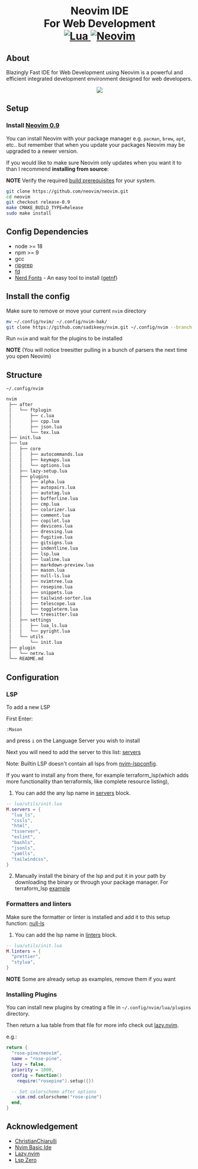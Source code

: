 <h1 align="center">Neovim IDE<br> For Web Development
<br>
<a href="https://www.lua.org/">
<img
    alt="Lua"
    src="https://img.shields.io/badge/lua-%232C2D72.svg?style=for-the-badge&logo=lua&logoColor=white">
</a>
<a href="https://github.com/neovim/neovim">
<img
    alt="Neovim"
    src="https://img.shields.io/badge/NeoVim-%2357A143.svg?&style=for-the-badge&logo=neovim&logoColor=white">
</a>
</h1>

## About

Blazingly Fast IDE for Web Development using Neovim is a powerful and efficient integrated development environment designed for web developers.

<div id="gif-container" style="display: flex; justify-content: center; align-items: center;">
  <img src="https://data.sadiksaifi.dev/Screenshots/Neovim.gif" loop autoplay>
</div>

## Setup

### Install [Neovim 0.9](https://github.com/neovim/neovim/releases/tag/v0.9.0)

You can install Neovim with your package manager e.g. `pacman`, `brew`, `apt`, etc.. but remember that when you update your packages Neovim may be upgraded to a newer version.

If you would like to make sure Neovim only updates when you want it to than I recommend **installing from source**:

**NOTE** Verify the required [build prerequisites](https://github.com/neovim/neovim/wiki/Building-Neovim#build-prerequisites) for your system.

```sh
git clone https://github.com/neovim/neovim.git
cd neovim
git checkout release-0.9
make CMAKE_BUILD_TYPE=Release
sudo make install
```

## Config Dependencies
- node >= 18
- npm >= 9
- gcc
- [ripgrep](https://github.com/BurntSushi/ripgrep)
- [fd](https://github.com/sharkdp/fd)
- [Nerd Fonts](https://www.nerdfonts.com/) - An easy tool to install ([getnf](https://github.com/ronniedroid/getnf))

## Install the config

Make sure to remove or move your current `nvim` directory

```sh
mv ~/.config/nvim/ ~/.config/nvim-bak/
git clone https://github.com/sadikeey/nvim.git ~/.config/nvim --branch release-0.9
```

Run `nvim` and wait for the plugins to be installed

**NOTE** (You will notice treesitter pulling in a bunch of parsers the next time you open Neovim)

## Structure
`~/.config/nvim`

```sh
nvim
 ├── after
 │   └── ftplugin
 │       ├── c.lua
 │       ├── cpp.lua
 │       ├── json.lua
 │       └── tex.lua
 ├── init.lua
 ├── lua
 │   ├── core
 │   │   ├── autocommands.lua
 │   │   ├── keymaps.lua
 │   │   └── options.lua
 │   ├── lazy-setup.lua
 │   ├── plugins
 │   │   ├── alpha.lua
 │   │   ├── autopairs.lua
 │   │   ├── autotag.lua
 │   │   ├── bufferline.lua
 │   │   ├── cmp.lua
 │   │   ├── colorizer.lua
 │   │   ├── comment.lua
 │   │   ├── copilot.lua
 │   │   ├── devicons.lua
 │   │   ├── dressing.lua
 │   │   ├── fugitive.lua
 │   │   ├── gitsigns.lua
 │   │   ├── indentline.lua
 │   │   ├── lsp.lua
 │   │   ├── lualine.lua
 │   │   ├── markdown-preview.lua
 │   │   ├── mason.lua
 │   │   ├── null-ls.lua
 │   │   ├── nvimtree.lua
 │   │   ├── rosepine.lua
 │   │   ├── snippets.lua
 │   │   ├── tailwind-sorter.lua
 │   │   ├── telescope.lua
 │   │   ├── toggleterm.lua
 │   │   └── treesitter.lua
 │   ├── settings
 │   │   ├── lua_ls.lua
 │   │   └── pyright.lua
 │   └── utils
 │       └── init.lua
 ├── plugin
 │   └── netrw.lua
 └── README.md
```

## Configuration

### LSP

To add a new LSP

First Enter:

```
:Mason
```

and press `i` on the Language Server you wish to install

Next you will need to add the server to this list: [servers](https://github.com/sadikeey/nvim/blob/lua/plugins/lsp.lua)

Note: Builtin LSP doesn't contain all lsps from [nvim-lspconfig](https://github.com/neovim/nvim-lspconfig/blob/master/doc/server_configurations.md).

If you want to install any from there, for example terraform_lsp(which adds more functionality than terraformls, like complete resource listing),

1. You can add the any lsp name in [servers](https://github.com/sadikeey/nvim/blob/lua/utils/init.lua) block.

```lua
-- lua/utils/init.lua
M.servers = {
  "lua_ls",
  "cssls",
  "html",
  "tsserver",
  "eslint",
  "bashls",
  "jsonls",
  "yamlls",
  "tailwindcss",
}
```

2. Manually install the binary of the lsp and put it in your path by downloading the binary or through your package manager. For terraform_lsp [example](https://github.com/juliosueiras/terraform-lsp/releases)


### Formatters and linters

Make sure the formatter or linter is installed and add it to this setup function: [null-ls](https://github.com/sadikeey/nvim/blob/lua/plugins/null-ls.lua)

1. You can add the lsp name in [linters](https://github.com/sadikeey/nvim/blob/lua/utils/init.lua) block.

```lua
-- lua/utils/init.lua
M.linters = {
  "prettier",
  "stylua",
}
```

**NOTE** Some are already setup as examples, remove them if you want

### Installing Plugins

You can install new plugins by creating a file in `~/.config/nvim/lua/plugins` directory.

Then return a lua table from that file for more info check out [lazy.nvim](https://github.com/folke/lazy.nvim).

e.g.:
```lua
return {
  "rose-pine/neovim",
  name = "rose-pine",
  lazy = false,
  priority = 1000,
  config = function()
    require("rosepine").setup({})

  -- Set colorscheme after options
    vim.cmd.colorscheme("rose-pine")
  end,
}
```

## Acknowledgement
- [ChristianChiarulli](https://github.com/ChristianChiarulli)
- [Nvim Basic Ide](https://github.com/lunarvim/nvim-basic-ide)
- [Lazy.nvim](https://github.com/folke/lazy.nvim)
- [Lsp Zero](https://github.com/VonHeikemen/lsp-zero.nvim)
